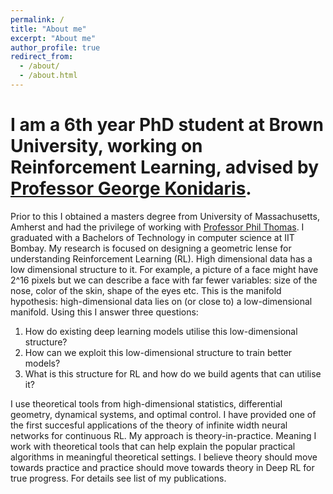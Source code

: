 ```yaml
---
permalink: /
title: "About me"
excerpt: "About me"
author_profile: true
redirect_from: 
  - /about/
  - /about.html
---
```

I am a 6th year PhD student at Brown University, working on Reinforcement Learning, advised by [Professor George Konidaris](https://cs.brown.edu/people/gdk/). 
======


Prior to this I obtained a masters degree from University of Massachusetts, Amherst and had the privilege of working with [Professor Phil Thomas](https://people.cs.umass.edu/~pthomas/). I graduated with a Bachelors of Technology in computer science at IIT Bombay. My research is focused on designing a geometric lense for understanding Reinforcement Learning (RL). High dimensional data has a low dimensional structure to it. For example, a picture of a face might have 2^16 pixels but we can describe a face with far fewer variables: size of the nose, color of the skin, shape of the eyes etc. This is the manifold hypothesis: high-dimensional data lies on (or close to) a low-dimensional manifold. Using this I answer three questions: 
1. How do existing deep learning models utilise this low-dimensional structure?
2. How can we exploit this low-dimensional structure to train better models?
3. What is this structure for RL and how do we build agents that can utilise it?

I use theoretical tools from high-dimensional statistics, differential geometry, dynamical systems, and optimal control. I have provided one of the first succesful applications of the theory of infinite width neural networks for continuous RL. My approach is theory-in-practice. Meaning I work with theoretical tools that can help explain the popular practical algorithms in meaningful theoretical settings. I believe theory should move towards practice and practice should move towards theory in Deep RL for true progress. For details see list of my publications.